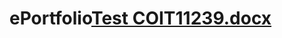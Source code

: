 # ePortfolio[Test COIT11239.docx](https://github.com/HaritaChugh/ePortfolio/files/8607824/Test.COIT11239.docx)
